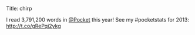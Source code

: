 Title: chirp

I read 3,791,200 words in <a href="http://twitter.com/Pocket">@Pocket</a> this year! See my #pocketstats for 2013: <a href="http://t.co/gRePqi2ykg">http://t.co/gRePqi2ykg</a>
